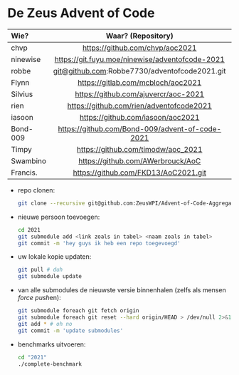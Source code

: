 # De Zeus Advent of Code

| Wie?           | Waar? (Repository)                                | Taal?       |
| :------------- | :-----------------------------------------------: | ---------:  |
| chvp           | https://github.com/chvp/aoc2021                   | forth       |
| ninewise       | https://git.fuyu.moe/ninewise/adventofcode-2021   | lua         |
| robbe          | git@github.com:Robbe7730/adventofcode2021.git     | ?           |
| Flynn          | https://gitlab.com/mcbloch/aoc2021                | Cpp         |
| Silvius        | https://github.com/ajuvercr/aoc-2021              | C           |
| rien           | https://github.com/rien/adventofcode2021          | C (no std)  |
| iasoon         | https://github.com/iasoon/aoc2021                 | pony        |
| Bond-009       | https://github.com/Bond-009/advent-of-code-2021   | Rust        |
| Timpy          | https://github.com/timodw/aoc_2021                | Python/Numpy|
| Swambino       | https://github.com/AWerbrouck/AoC                 | py &mss rust|
| Francis.       | https://github.com/FKD13/AoC2021.git              | Prolog      |

* repo clonen:

    ```sh
    git clone --recursive git@github.com:ZeusWPI/Advent-of-Code-Aggregator.git
    ```

* nieuwe persoon toevoegen:

    ```sh
    cd 2021
    git submodule add <link zoals in tabel> <naam zoals in tabel>
    git commit -m 'hey guys ik heb een repo toegevoegd'
    ```

* uw lokale kopie updaten:

    ```sh
    git pull # duh
    git submodule update
    ```

* van alle submodules de nieuwste versie binnenhalen (zelfs als mensen *force push*en):

    ```sh
    git submodule foreach git fetch origin
    git submodule foreach git reset --hard origin/HEAD > /dev/null 2>&1
    git add * # oh no
    git commit -m 'update submodules'
    ```

* benchmarks uitvoeren:

    ```sh
    cd "2021"
    ./complete-benchmark
    ```
